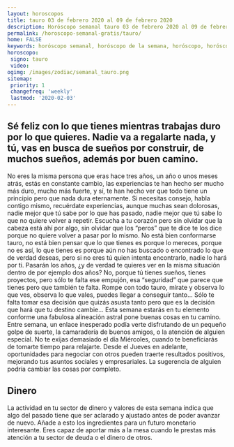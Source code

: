 ```yaml
---
layout: horoscopos
title: tauro 03 de febrero 2020 al 09 de febrero 2020 
description: Horóscopo semanal tauro 03 de febrero 2020 al 09 de febrero 2020. Sé feliz con lo que tienes mientras trabajas duro por lo que quieres. Nadie va a regalarte nada, y tú, vas en busca de sueños por construir, de muchos sueños, además por buen camino.
permalink: /horoscopo-semanal-gratis/tauro/
home: FALSE
keywords: horóscopo semanal, horóscopo de la semana, horóscopo, horóscopo gratis,horóscopos, horóscopo esperanza gracia, horoscopos tauro la semana, horóscopos gratis, Tarot, Astrologia, Zodíaco, tauro, horoscopo gratis, semanal
horoscopo:
 signo: tauro
 video:  
ogimg: /images/zodiac/semanal_tauro.png
sitemap:
 priority: 1
 changefreq: 'weekly'
 lastmod: '2020-02-03'
---
```




## Sé feliz con lo que tienes mientras trabajas duro por lo que quieres. Nadie va a regalarte nada, y tú, vas en busca de sueños por construir, de muchos sueños, además por buen camino.

No eres la misma persona que eras hace tres años, un año o unos meses atrás, estás en constante cambio, las experiencias te han hecho ser mucho más duro, mucho más fuerte, y sí, te han hecho ver que todo tiene un principio pero que nada dura eternamente. Si necesitas consejo, habla contigo mismo, recuérdate experiencias, aunque muchas sean dolorosas, nadie mejor que tú sabe por lo que has pasado, nadie mejor que tú sabe lo que no quiere volver a repetir. Escucha a tu corazón pero sin olvidar que la cabeza está ahí por algo, sin olvidar que los “peros” que te dice te los dice porque no quiere volver a pasar por lo mismo. No está bien conformarse tauro, no está bien pensar que lo que tienes es porque lo mereces, porque no es así, lo que tienes es porque aún no has buscado o encontrado lo que de verdad deseas, pero si no eres tú quien intenta encontrarlo, nadie lo hará por ti. Pasarán los años, ¿y de verdad te quieres ver en la misma situación dentro de por ejemplo dos años? No, porque tú tienes sueños, tienes proyectos, pero sólo te falta ese empujón, esa “seguridad” que parece que tienes pero que también te falta. Rompe con todo tauro, mírate y observa lo que ves, observa lo que vales, puedes llegar a conseguir tanto… Sólo te falta tomar esa decisión que quizás asusta tanto pero que es la decisión que hará que tu destino cambie…
Esta semana estarás en tu elemento conforme una fabulosa alineación astral pone buenas cosas en tu camino. Entre semana, un enlace inesperado podía verte disfrutando de un pequeño golpe de suerte, la camaradería de buenos amigos, o la atención de alguien especial. No te exijas demasiado el día Miércoles, cuando te beneficiarás de tomarte tiempo para relajarte. Desde el Jueves en adelante, oportunidades para negociar con otros pueden traerte resultados positivos, mejorando tus asuntos sociales y empresariales. La sugerencia de alguien podría cambiar las cosas por completo.

## Dinero

La actividad en tu sector de dinero y valores de esta semana indica que algo del pasado tiene que ser aclarado y ajustado antes de poder avanzar de nuevo. Añade a esto los ingredientes para un futuro monetario interesante. Eres capaz de aportar más a la mesa cuando le prestas más atención a tu sector de deuda o el dinero de otros.